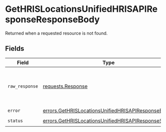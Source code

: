 # GetHRISLocationsUnifiedHRISAPIResponseResponseBody

Returned when a requested resource is not found.


## Fields

| Field                                                                                                                      | Type                                                                                                                       | Required                                                                                                                   | Description                                                                                                                |
| -------------------------------------------------------------------------------------------------------------------------- | -------------------------------------------------------------------------------------------------------------------------- | -------------------------------------------------------------------------------------------------------------------------- | -------------------------------------------------------------------------------------------------------------------------- |
| `raw_response`                                                                                                             | [requests.Response](https://requests.readthedocs.io/en/latest/api/#requests.Response)                                      | :heavy_minus_sign:                                                                                                         | Raw HTTP response; suitable for custom response parsing                                                                    |
| `error`                                                                                                                    | [errors.GetHRISLocationsUnifiedHRISAPIResponseError](../../models/errors/gethrislocationsunifiedhrisapiresponseerror.md)   | :heavy_check_mark:                                                                                                         | N/A                                                                                                                        |
| `status`                                                                                                                   | [errors.GetHRISLocationsUnifiedHRISAPIResponseStatus](../../models/errors/gethrislocationsunifiedhrisapiresponsestatus.md) | :heavy_check_mark:                                                                                                         | N/A                                                                                                                        |
